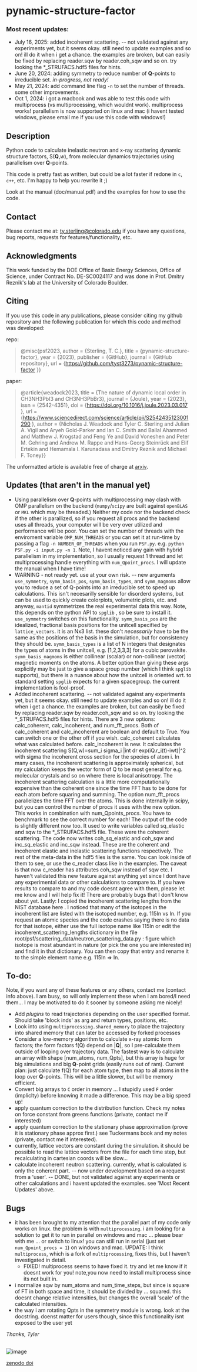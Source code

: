 # pynamic-structure-factor

### Most recent updates:
- July 16, 2025: added incoherent scattering. -- not validated against any experiments yet, but it seems okay. still need to update examples and so on! ill do it when i get a chance. the examples are broken, but can easily be fixed by replacing reader.sqw by reader.coh_sqw and so on. try looking the *_STRUFACS.hdf5 files for hints.
- June 20, 2024: adding symmetry to reduce number of **Q**-points to irreducible set. *in-progress, not ready!*
- May 21, 2024: add command line flag `-n` to set the number of threads. some other improvements.
- Oct 1, 2024: i got a macbook and was able to test this code with multiprocess (vs multiprocessing, which wouldnt work). multiprocess works! parallelism is now supported on linux and mac (i havent tested windows, please email me if you use this code with windows!)

## Description
Python code to calculate inelastic neutron and x-ray scattering dynamic structure factors, S(**Q**,*w*), from molecular dynamics trajectories using parallelism over **Q**-points.

This code is pretty fast as written, but could be a lot faster if redone in `c`, `c++`, etc. I'm happy to help you rewrite it ;)

Look at the manual (doc/manual.pdf) and the examples for how to use the code.

## Contact
Please contact me at:
    ty.sterling@colorado.edu
if you have any questions, bug reports, requests for features/functionality, etc.

## Acknowledgments
This work funded by the DOE Office of Basic Energy Sciences, Office of Science, under Contract No. DE-SC0024117 and was done in Prof. Dmitry Reznik's lab at the University of Colorado Boulder.

## Citing
If you use this code in any publications, please consider citing my github repository and the following 
publication for which this code and method was developed: 

repo:
> @misc{psf2023, 
  author = {Sterling, T. C.}, 
  title = {pynamic-structure-factor},
  year = {2023},
  publisher = {GitHub},
  journal = {GitHub repository},
  url = {https://github.com/tyst3273/pynamic-structure-factor }}

paper:
> @article{weadock2023,
  title = {The nature of dynamic local order in CH3NH3PbI3 and CH3NH3PbBr3},
  journal = {Joule},
  year = {2023},
  issn = {2542-4351},
  doi = {https://doi.org/10.1016/j.joule.2023.03.017 },
  url = {https://www.sciencedirect.com/science/article/pii/S2542435123001290 },
  author = {Nicholas J. Weadock and Tyler C. Sterling and Julian A. Vigil and 
           Aryeh Gold-Parker and Ian C. Smith and Ballal Ahammed and Matthew J. Krogstad 
           and Feng Ye and David Voneshen and Peter M. Gehring and Andrew M. Rappe and 
           Hans-Georg Steinrück and Elif Ertekin and Hemamala I. Karunadasa and 
           Dmitry Reznik and Michael F. Toney}}

The unformatted article is available free of charge at [arxiv](https://doi.org/10.48550/arXiv.2302.01559).

## Updates (that aren't in the manual yet)
- Using parallelism over **Q**-points with multiprocessing may clash with OMP parallelism on the backend (`numpy`/`scipy` are built against `openBLAS` or `MKL` which may be threaded.) Neither my code nor the backend check if the other is parallized, so if you request all procs and the backend uses all threads, your computer will be very over utilized and performance will be poor. You can set the number of threads with the enviroment variable `OMP_NUM_THREADS` or you can set it at run-time by passing a flag `-n NUMBER_OF_THREADS` when you run `PSF.py`. e.g. `python PSF.py -i input.py -n 1`. Note, I havent noticed any gain with hybrid parallelism in my implementation, so I usually request 1 thread and let multiprocessing handle everything with `num_Qpoint_procs`. I will update the manual when I have time! 
- WARNING - not ready yet. use at your own risk. -- new arguments `use_symmetry`, `symm_basis_pos`, `symm_basis_types`, and `symm_magmoms` allow you to reduce a set of Q-points into an irreducible set to speed up calculations. This isn't necesarilly sensible for disorderd systems, but can be used to quickly create colorplots, volumetric plots, etc. and anyway, `mantid` symmetrizes the real experimental data this way. Note, this depends on the python API to `spglib` , so be sure to install it. `use_symmetry` switches on this functionality. `symm_basis_pos` are the idealized, fractional basis positions for the unitcell specified by `lattice_vectors`. it is an Nx3 list. these don't *necessarily* have to be the same as the positions of the basis in the simulation, but for consistency they should be. `symm_basis_types` is a list of N integers that designates the types of atoms in the unitcell, e.g. [1,2,3,3,3] for a cubic perovskite. `symm_basis_magmoms` is either collinear (scalar) or non-collinear (vector) magnetic moments on the atoms. A better option than giving these args explicitly may be just to give a space group number (which I think `spglib` supports), but there is a nuance about how the unitcell is oriented wrt. to standard setting `spglib` expects for a given spacegroup. the current implementation is fool-proof. 
- Added incoherent scattering. -- not validated against any experiments yet, but it seems okay. still need to update examples and so on! ill do it when i get a chance. the examples are broken, but can easily be fixed by replacing reader.sqw by reader.coh_sqw and so on. try looking the *_STRUFACS.hdf5 files for hints. There are 3 new options: calc_coherent, calc_incoherent, and num_fft_procs. Both of calc_coherent and calc_incoherent are boolean and default to True. You can switch one or the other off if you wish. calc_coherent calculates what was calculated before. calc_incoherent is new. It calculates the incoherent scattering S(Q,w)=sum_i sigma_i |int dr exp(iQ.r_i(t)-iwt)|^2 with sigma the incoherent cross section for the species of atom i. In many cases, the incoherent scattering is approximately spherical, but my calculation keeps the vector form of Q to be most general for e.g. molecular crystals and so on where there is local anisotropy. The incoherent scattering calculation is a little more computationally expensive than the coherent one since the time FFT has to be done for each atom before squaring and summing. The option num_fft_procs parallelizes the time FFT over the atoms. This is done internally in scipy, but you can control the number of procs it uses with the new option. This works in combination with num_Qpoints_procs. You have to benchmark to see the correct number for each! The output of the code is slightly different now too. It used to write variables called sq_elastic and sqw to the *_STRUFACS.hdf5 file. These were the coherent scattering. The code now writes coh_sq_elastic and coh_sqw and inc_sq_elastic and inc_sqw instead. These are the coherent and incoherent elastic and inelastic scattering functions respectively. The rest of the meta-data in the hdf5 files is the same. You can look inside of them to see, or use the c_reader class like in the examples. The caveat is that now c_reader has attributes coh_sqw instead of sqw etc. I haven't validated this new feature against anything yet since I dont have any experimental data or other calculations to compare to. If you have results to compare to and my code doesnt agree with them, please let me know and I will help fix it! There are probably bugs that I don't know about yet. Lastly: I copied the incoherent scattering lengths from the NIST database here . I noticed that many of the isotopes in the incoherent list are listed with the isotoped number, e.g. 115In vs In. If you request an atomic species and the code crashes saying there is no data for that isotope, either use the full isotope name like 115In or edit the incoherent_scattering_lengths dictionary in the file root/psf/scattering_data/neutron_scattering_data.py : figure which isotope is most abundant in nature (or pick the one you are interested in) and find it in that dictionary. You can then copy that entry and rename it to the simple element name e.g. 115In => In.

## To-do:
Note, if you want any of these features or any others, contact me (contact info above). I am busy, so will only implement these when I am bored/I need them... I may be motivated to do it sooner by someone asking me nicely!
- Add *plugins* to read trajectories depending on the user specified format. Should take 'block inds' as arg and return types, positions, etc. 
- Look into using `multiprocessing.shared_memory` to place the trajectory into shared memory that can later be accessed by forked processes
- Consider a low-memory algorithm to calculate x-ray atomic form factors; the form factors f(Q) depend on |**Q**|, so I pre-calculate them outside of looping over trajectory data. The fastest way is to calculate an array with shape [num_atoms, num_Qpts], but this array is huge for big simulations and big **Q**-point grids (easily runs out of ram). Current plan: just calculate f(Q) for each atom type, then map to all atoms in the loop over **Q**-points. This will be a little slower, but will be memory efficient. 
- Convert big arrays to `C` order in memory ... I stupidly used `F` order (impliclty) before knowing it made a difference. This may be a big speed up!
- apply quantum correction to the distribution function. Check my notes on force constant from greens functions (private, contact me if interested)
- apply quantum correction to the stationary phase approximation (prove it is stationary phase approx first.) see Tuckermans book and my notes (private, contact me if interested). 
- currently, lattice vectors are constant during the simulation. it should be possible to read the lattice vectors from the file for each time step, but recalculating in cartesian coords will be slow...
- calculate incoherent neutron scattering. currently, what is calculated is only the coherent part. -- now under development based on a request from a 'user'. -- DONE, but not validated against any experiments or other calculations and i havent updated the examples. see 'Most Recent Updates' above.

## Bugs
- it has been brought to my attention that the parallel part of my code only works on linux. the problem is with `multiprocessing`. i am looking for a solution to get it to run in parallel on windows and mac ... please bear with me ... or switch to linux! you can still run in serial (just set `num_Qpoint_procs = 1`) on windows and mac. UPDATE: I think `multiprocess`, which is a fork of `multiprocessing`, fixes this, but I haven't investigated in detail. 
    - FIXED! multiprocess seems to have fixed it. try and let me know if it doesnt work for you! note,you now need to install multiprocess since its not built in.
- i normalize sqw by num_atoms and num_time_steps, but since is square of FT in both space and time, it should be divided by ... squared. this doesnt change relative intensities, but changes the overall 'scale' of the calculated intensities. 
- the way i am rotating Qpts in the symmetry module is wrong. look at the docstring. doenst matter for users though, since this functionality isnt exposed to the user yet

*Thanks, Tyler*

## 
![image](https://user-images.githubusercontent.com/35535765/220440178-00a59db5-2dae-4774-9e0d-2f3de4752dfd.png)

[zenodo doi](https://zenodo.org/records/7662344)
